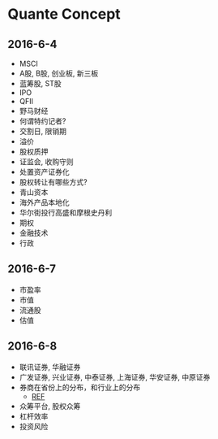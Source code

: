 # Quante Concept

## 2016-6-4

* MSCI
* A股, B股, 创业板, 新三板
* 蓝筹股, ST股
* IPO
* QFII
* 野马财经
* 何谓特约记者?
* 交割日, 限销期
* 溢价
* 股权质押
* 证监会, 收购守则
* 处置资产证券化
* 股权转让有哪些方式?
* 青山资本
* 海外产品本地化
* 华尔街投行高盛和摩根史丹利
* 期权
* 金融技术
* 行政

## 2016-6-7

* 市盈率
* 市值
* 流通股
* 估值

## 2016-6-8

* 联讯证券, 华融证券
* 广发证券, 兴业证券, 中泰证券, 上海证券, 华安证券, 中原证券
* 券商在省份上的分布，和行业上的分布
  * [REF](http://ddxsb.baijia.baidu.com/article/487265)
* 众筹平台, 股权众筹
* 杠杆效率
* 投资风险
